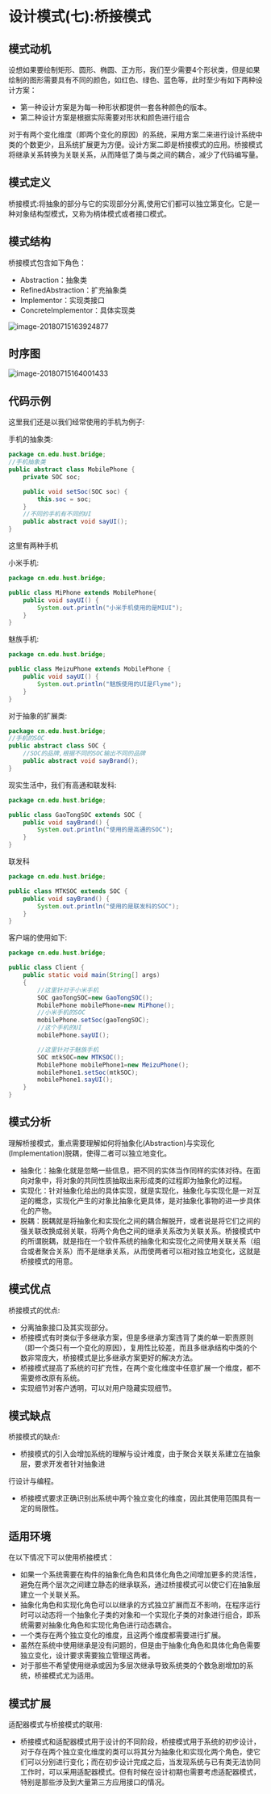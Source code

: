 # 设计模式(七):桥接模式

## 模式动机

设想如果要绘制矩形、圆形、椭圆、正方形，我们至少需要4个形状类，但是如果绘制的图形需要具有不同的颜色，如红色、绿色、蓝色等，此时至少有如下两种设计方案：

- 第一种设计方案是为每一种形状都提供一套各种颜色的版本。
- 第二种设计方案是根据实际需要对形状和颜色进行组合

对于有两个变化维度（即两个变化的原因）的系统，采用方案二来进行设计系统中类的个数更少，且系统扩展更为方便。设计方案二即是桥接模式的应用。桥接模式将继承关系转换为关联关系，从而降低了类与类之间的耦合，减少了代码编写量。

## 模式定义

桥接模式:将抽象的部分与它的实现部分分离,使用它们都可以独立第变化。它是一种对象结构型模式，又称为柄体模式或者接口模式。

## 模式结构

桥接模式包含如下角色：

- Abstraction：抽象类
- RefinedAbstraction：扩充抽象类
- Implementor：实现类接口
- ConcreteImplementor：具体实现类

 ![image-20180715163924877](/Users/youyujie/Documents/Java知识点复习图片/桥接模式类图.png)

## 时序图

![image-20180715164001433](/Users/youyujie/Documents/Java知识点复习图片/桥接模式时序图.png)

## 代码示例

这里我们还是以我们经常使用的手机为例子:

手机的抽象类:

```java
package cn.edu.hust.bridge;
//手机抽象类
public abstract class MobilePhone {
    private SOC soc;

    public void setSoc(SOC soc) {
        this.soc = soc;
    }
    //不同的手机有不同的UI
    public abstract void sayUI();
}

```

这里有两种手机

小米手机:

```java
package cn.edu.hust.bridge;

public class MiPhone extends MobilePhone{
    public void sayUI() {
        System.out.println("小米手机使用的是MIUI");
    }
}

```

魅族手机:

```java
package cn.edu.hust.bridge;

public class MeizuPhone extends MobilePhone {
    public void sayUI() {
        System.out.println("魅族使用的UI是Flyme");
    }
}

```

对于抽象的扩展类:

```java
package cn.edu.hust.bridge;
//手机的SOC
public abstract class SOC {
    //SOC的品牌,根据不同的SOC输出不同的品牌
    public abstract void sayBrand();
}

```

现实生活中，我们有高通和联发科:

```java
package cn.edu.hust.bridge;

public class GaoTongSOC extends SOC {
    public void sayBrand() {
        System.out.println("使用的是高通的SOC");
    }
}

```

联发科

```java
package cn.edu.hust.bridge;

public class MTKSOC extends SOC {
    public void sayBrand() {
        System.out.println("使用的是联发科的SOC");
    }
}

```

客户端的使用如下:

```java
package cn.edu.hust.bridge;

public class Client {
    public static void main(String[] args)
    {
        //这里针对于小米手机
        SOC gaoTongSOC=new GaoTongSOC();
        MobilePhone mobilePhone=new MiPhone();
        //小米手机的SOC
        mobilePhone.setSoc(gaoTongSOC);
        //这个手机的UI
        mobilePhone.sayUI();

        //这里针对于魅族手机
        SOC mtkSOC=new MTKSOC();
        MobilePhone mobilePhone1=new MeizuPhone();
        mobilePhone1.setSoc(mtkSOC);
        mobilePhone1.sayUI();
    }
}

```

## 模式分析

​	理解桥接模式，重点需要理解如何将抽象化(Abstraction)与实现化(Implementation)脱耦，使得二者可以独立地变化。

- 抽象化：抽象化就是忽略一些信息，把不同的实体当作同样的实体对待。在面向对象中，将对象的共同性质抽取出来形成类的过程即为抽象化的过程。
- 实现化：针对抽象化给出的具体实现，就是实现化，抽象化与实现化是一对互逆的概念，实现化产生的对象比抽象化更具体，是对抽象化事物的进一步具体化的产物。
- 脱耦：脱耦就是将抽象化和实现化之间的耦合解脱开，或者说是将它们之间的强关联改换成弱关联，将两个角色之间的继承关系改为关联关系。桥接模式中的所谓脱耦，就是指在一个软件系统的抽象化和实现化之间使用关联关系（组合或者聚合关系）而不是继承关系，从而使两者可以相对独立地变化，这就是桥接模式的用意。

## 模式优点

桥接模式的优点:

- 分离抽象接口及其实现部分。
- 桥接模式有时类似于多继承方案，但是多继承方案违背了类的单一职责原则（即一个类只有一个变化的原因），复用性比较差，而且多继承结构中类的个数非常庞大，桥接模式是比多继承方案更好的解决方法。
- 桥接模式提高了系统的可扩充性，在两个变化维度中任意扩展一个维度，都不需要修改原有系统。
- 实现细节对客户透明，可以对用户隐藏实现细节。

## 模式缺点

桥接模式的缺点:

- 桥接模式的引入会增加系统的理解与设计难度，由于聚合关联关系建立在抽象层，要求开发者针对抽象进

行设计与编程。 

- 桥接模式要求正确识别出系统中两个独立变化的维度，因此其使用范围具有一定的局限性。

## 适用环境

在以下情况下可以使用桥接模式：

- 如果一个系统需要在构件的抽象化角色和具体化角色之间增加更多的灵活性，避免在两个层次之间建立静态的继承联系，通过桥接模式可以使它们在抽象层建立一个关联关系。
- 抽象化角色和实现化角色可以以继承的方式独立扩展而互不影响，在程序运行时可以动态将一个抽象化子类的对象和一个实现化子类的对象进行组合，即系统需要对抽象化角色和实现化角色进行动态耦合。
- 一个类存在两个独立变化的维度，且这两个维度都需要进行扩展。
- 虽然在系统中使用继承是没有问题的，但是由于抽象化角色和具体化角色需要独立变化，设计要求需要独立管理这两者。
- 对于那些不希望使用继承或因为多层次继承导致系统类的个数急剧增加的系统，桥接模式尤为适用。

## 模式扩展

适配器模式与桥接模式的联用:

- 桥接模式和适配器模式用于设计的不同阶段，桥接模式用于系统的初步设计，对于存在两个独立变化维度的类可以将其分为抽象化和实现化两个角色，使它们可以分别进行变化；而在初步设计完成之后，当发现系统与已有类无法协同工作时，可以采用适配器模式。但有时候在设计初期也需要考虑适配器模式，特别是那些涉及到大量第三方应用接口的情况。




